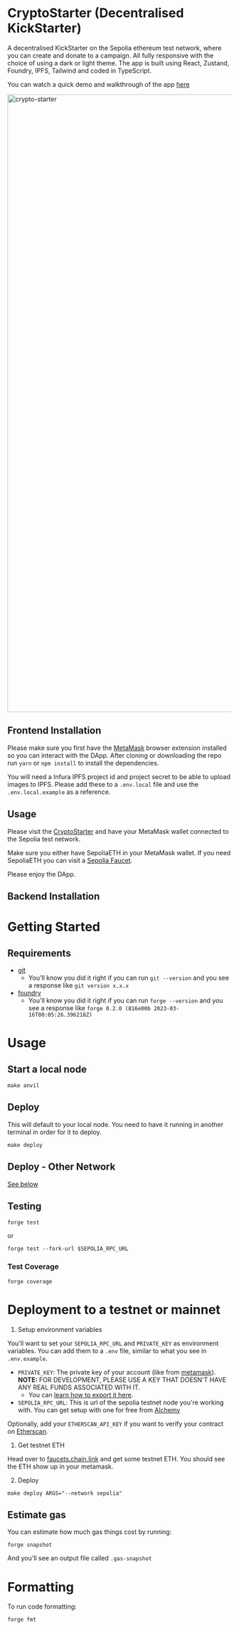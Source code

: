# CryptoStarter (Decentralised KickStarter)

A decentralised KickStarter on the Sepolia ethereum test network, where you can create and donate to a campaign. All fully responsive with the choice of using a dark or light theme. The app is built using React, Zustand, Foundry, IPFS, Tailwind and coded in TypeScript.

You can watch a quick demo and walkthrough of the app [here](https://www.youtube.com/watch?v=24x1x96x_l4)

<img width="1389" alt="crypto-starter" src="https://github.com/cryptnology/crypto-starter-vite/assets/85605968/cda40f98-e32f-40fd-b005-f5a33dc72802">

## Frontend Installation

Please make sure you first have the [MetaMask](https://metamask.io/) browser extension installed so you can interact with the DApp. After cloning or downloading the repo run ``yarn`` or ``npm install`` to install the dependencies.

You will need a Infura IPFS project id and project secret to be able to upload images to IPFS. Please add these to a ``.env.local`` file and use the ``.env.local.example`` as a reference.

## Usage

Please visit the [CryptoStarter](https://crypto-starter-vite.vercel.app) and have your MetaMask wallet connected to the Sepolia test network. 

Make sure you either have SepoliaETH in your MetaMask wallet. If you need SepoliaETH you can visit a [Sepolia Faucet](https://sepoliafaucet.com/).

Please enjoy the DApp.

## Backend Installation

# Getting Started

## Requirements

- [git](https://git-scm.com/book/en/v2/Getting-Started-Installing-Git)
  - You'll know you did it right if you can run `git --version` and you see a response like `git version x.x.x`
- [foundry](https://getfoundry.sh/)
  - You'll know you did it right if you can run `forge --version` and you see a response like `forge 0.2.0 (816e00b 2023-03-16T00:05:26.396218Z)`

# Usage

## Start a local node

```
make anvil
```

## Deploy

This will default to your local node. You need to have it running in another terminal in order for it to deploy.

```
make deploy
```

## Deploy - Other Network

[See below](#deployment-to-a-testnet-or-mainnet)

## Testing

```
forge test
```

or

```
forge test --fork-url $SEPOLIA_RPC_URL
```

### Test Coverage

```
forge coverage
```

# Deployment to a testnet or mainnet

1. Setup environment variables

You'll want to set your `SEPOLIA_RPC_URL` and `PRIVATE_KEY` as environment variables. You can add them to a `.env` file, similar to what you see in `.env.example`.

- `PRIVATE_KEY`: The private key of your account (like from [metamask](https://metamask.io/)). **NOTE:** FOR DEVELOPMENT, PLEASE USE A KEY THAT DOESN'T HAVE ANY REAL FUNDS ASSOCIATED WITH IT.
  - You can [learn how to export it here](https://metamask.zendesk.com/hc/en-us/articles/360015289632-How-to-Export-an-Account-Private-Key).
- `SEPOLIA_RPC_URL`: This is url of the sepolia testnet node you're working with. You can get setup with one for free from [Alchemy](https://alchemy.com/?a=673c802981)

Optionally, add your `ETHERSCAN_API_KEY` if you want to verify your contract on [Etherscan](https://etherscan.io/).

1. Get testnet ETH

Head over to [faucets.chain.link](https://faucets.chain.link/) and get some testnet ETH. You should see the ETH show up in your metamask.

2. Deploy

```
make deploy ARGS="--network sepolia"
```

## Estimate gas

You can estimate how much gas things cost by running:

```
forge snapshot
```

And you'll see an output file called `.gas-snapshot`

# Formatting

To run code formatting:

```
forge fmt
```
